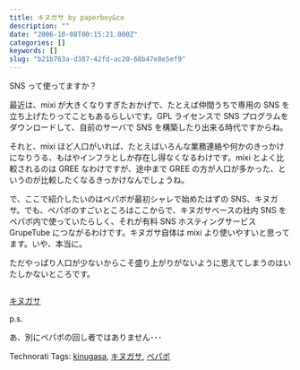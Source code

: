 ```yaml
---
title: キヌガサ by paperboy&co
description: ""
date: "2006-10-08T00:15:21.000Z"
categories: []
keywords: []
slug: "b21b763a-d387-42fd-ac20-68b47e8e5ef9"
---
```

SNS って使ってますか？

最近は、mixi が大きくなりすぎたおかげで、たとえば仲間うちで専用の SNS を立ち上げたりってこともあるらしいです。GPL ライセンスで SNS プログラムをダウンロードして、自前のサーバで SNS を構築したり出来る時代ですからね。

それと、mixi ほど人口がいれば、たとえばいろんな業務連絡や何かのきっかけになりうる、もはやインフラとしか存在し得なくなるわけです。mixi とよく比較されるのは GREE なわけですが、途中まで GREE の方が人口が多かった、というのが比較したくなるきっかけなんでしょうね。

で、ここで紹介したいのはペパボが最初シャレで始めたはずの SNS、キヌガサ。でも、ペパボのすごいところはここからで、キヌガサベースの社内 SNS をペパボ内で使っていたらしく、それが有料 SNS ホスティングサービス GrupeTube につながるわけです。キヌガサ自体は mixi より使いやすいと思ってます。いや、本当に。

ただやっぱり人口が少ないからこそ盛り上がりがないように思えてしまうのはいたしかないところです。

![]()

[キヌガサ](http://kinugasa.cc/)

p.s.

あ、別にペパボの回し者ではありません･･･

Technorati Tags: [kinugasa](http://www.technorati.com/tag/kinugasa), [キヌガサ](http://www.technorati.com/tag/キヌガサ), [ペパボ](http://www.technorati.com/tag/ペパボ)
